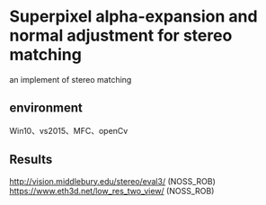 # Superpixel alpha-expansion and normal adjustment for stereo matching
an implement of stereo matching
## environment
Win10、vs2015、MFC、openCv
## Results
http://vision.middlebury.edu/stereo/eval3/  (NOSS_ROB)
https://www.eth3d.net/low_res_two_view/  (NOSS_ROB)
